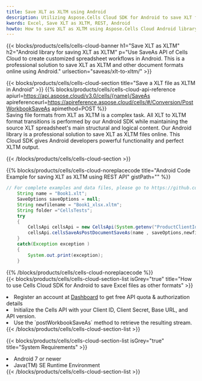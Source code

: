 ```yaml
---
title: Save XLT as XLTM using Android 
description: Utilizing Aspose.Cells Cloud SDK for Android to save XLT format file as XLTM format file. 
kwords: Excel, Save XLT as XLTM, REST, Android
howto: How to save XLT as XLTM using Aspose.Cells Cloud Android library.
---
```



{{< blocks/products/cells/cells-cloud-banner h1="Save XLT as XLTM" h2="Android library for saving XLT as XLTM" p="Use SaveAs API of Cells Cloud to create customized spreadsheet workflows in Android. This is a professional solution to save XLT as XLTM and other document formats online using Android." urlsection="saveas/xlt-to-xltm/" >}}

{{< blocks/products/cells/cells-cloud-section  title="Save a XLT file as XLTM in Android" >}}
{{% blocks/products/cells/cells-cloud-api-reference  apiurl=https://api.aspose.cloud/v3.0/cells/{name}/SaveAs  apireferenceurl=https://apireference.aspose.cloud/cells/#/Conversion/PostWorkbookSaveAs  apimethod=POST %}}
<br/>
Saving file formats from XLT as XLTM is a complex task. All XLT to XLTM format transitions is performed by our Android SDK while maintaining the source XLT spreadsheet's main structural and logical content. Our Android library is a professional solution to save XLT as XLTM files online. This Cloud SDK gives Android developers powerful functionality and perfect XLTM output.

{{< /blocks/products/cells/cells-cloud-section >}}

{{% blocks/products/cells/cells-cloud-noreplacecode title="Android Code Example for saving XLT as XLTM using REST API" gistPath="" %}}
  
```java
// For complete examples and data files, please go to https://github.com/aspose-cells-cloud/aspose-cells-cloud-android/
    String name = "Book1.xlt";
    SaveOptions saveOptions = null;
    String newfilename = "Book1_xlsx.xltm";
    String folder ="CellsTests";
    try
    {
        CellsApi cellsApi = new CellsApi(System.getenv("ProductClientId"), System.getenv("ProductClientSecret"));
        cellsApi.cellsSaveAsPostDocumentSaveAs(name , saveOptions,newfilename,false,false,folder,null,null,null,true);                       
    }
    catch(Exception exception )
    {
        System.out.print(exception);
    }
```
  
{{% /blocks/products/cells/cells-cloud-noreplacecode  %}}
<br/>
{{< blocks/products/cells/cells-cloud-section-list isGrey="true"  title="How to use Cells Cloud SDK for Android to save Excel files as other formats" >}}
<li>Register an account at <a href="https://dashboard.aspose.cloud/">Dashboard</a> to get free API quota & authorization details</li>
<li>Initialize the Cells API with your Client ID, Client Secret, Base URL, and API version.</li>
<li>Use the `postWorkbookSaveAs` method to retrieve the resulting stream.</li>
{{< /blocks/products/cells/cells-cloud-section-list >}}

{{< blocks/products/cells/cells-cloud-section-list isGrey="true"  title="System Requirements" >}}
<li>Android 7 or newer</li>
<li>Java(TM) SE Runtime Environment</li>
{{< /blocks/products/cells/cells-cloud-section-list >}}
